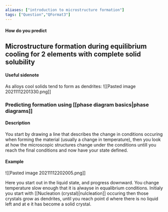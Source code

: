 ```yaml
---
aliases: ["introduction to microstructure formation"]
tags: ["Question","QFormat3"]
---
```


#### How do you predict
## Microstructure formation during equilibrium cooling for 2 elements with complete solid solubility
#### Useful sidenote
As alloys cool solids tend to form as dendrites:
![[Pasted image 20211112201330.png]]

### Predicting formation using [[phase diagram basics|phase diagrams]]
#### Description
You start by drawing a line that describes the change in conditions occuring when forming the material (usually a change in temperature), then you look at how the microscopic structures change under the conditions untill you reach the final conditions and now have your state defined.

#### Example
![[Pasted image 20211112202005.png]]

Here you start out in the liquid state, and progress downward. You change temperature slow enough that it is alwayse in equalibrium conditions. Initialy you start with [[Nucleation (crystal)|nulcleation]] occuring then those crystals grow as dendrites, until you reach point d where there is no liquid left and at e it has become a solid crystal.